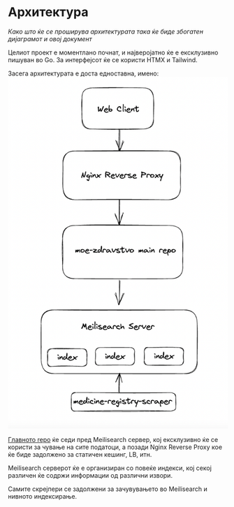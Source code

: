 # Архитектура
*Како што ќе се проширува архитектурата така ќе биде збогатен дијаграмот и овој документ* 


Целиот проект е моментлано почнат, и најверојатно ќе е ексклузивно пишуван во Go. За интерфејсот ќе се користи HTMX и Tailwind.


Засега архитектурата е доста едноставна, имено:
![architecture_v2.png](./architecture_v2.png)


[Главното repo](https://github.com/moe-zdravstvo/moe-zdravstvo-main) ќе седи пред Meilisearch сервер, кој ексклузивно ќе се користи за чување на сите податоци, а позади Nginx Reverse Proxy кое ќе биде задолжено за статичен кешинг, LB, итн.


Meilisearch серверот ќе е организиран со повеќе индекси, кој секој различен ќе содржи информации од различни извори.

Самите скрејпери се задолжени за зачувувањето во Meilisearch и нивното индексирање.
